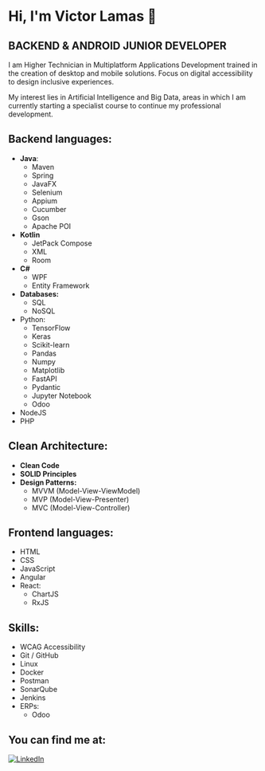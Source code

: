 # Hi, I'm Victor Lamas 👋
## BACKEND & ANDROID JUNIOR DEVELOPER

I am Higher Technician in Multiplatform Applications Development trained in the creation of desktop and mobile solutions. Focus on digital accessibility to design inclusive experiences.

My interest lies in Artificial Intelligence and Big Data, areas in which I am currently starting a specialist course to continue my professional development.

## Backend languages:
- **Java**:
  * Maven
  * Spring
  * JavaFX
  * Selenium
  * Appium
  * Cucumber
  * Gson
  * Apache POI
- **Kotlin**
  * JetPack Compose
  * XML
  * Room
- **C#**
  * WPF
  * Entity Framework
- **Databases:**
  * SQL
  * NoSQL
- Python:
  * TensorFlow
  * Keras
  * Scikit-learn
  * Pandas
  * Numpy
  * Matplotlib
  * FastAPI
  * Pydantic
  * Jupyter Notebook
  * Odoo
- NodeJS
- PHP

## Clean Architecture:
- **Clean Code**
- **SOLID Principles**
- **Design Patterns:**
  * MVVM (Model-View-ViewModel)
  * MVP (Model-View-Presenter)
  * MVC (Model-View-Controller)
 
## Frontend languages:
- HTML
- CSS
- JavaScript
- Angular
- React:
  * ChartJS
  * RxJS

## Skills:
- WCAG Accessibility
- Git / GitHub
- Linux
- Docker
- Postman
- SonarQube
- Jenkins
- ERPs:
  * Odoo

## You can find me at:

[![LinkedIn](https://img.shields.io/badge/LinkedIn-VictorLT91-0077B5?style=for-the-badge&logo=linkedin&logoColor=white&labelColor=101010)](https://www.linkedin.com/in/victorlt91)
